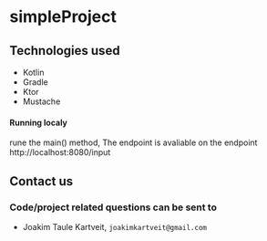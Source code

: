 # simpleProject

## Technologies used
* Kotlin
* Gradle
* Ktor
* Mustache

#### Running localy
rune the main() method,
The endpoint is avaliable on the endpoint http://localhost:8080/input


## Contact us
### Code/project related questions can be sent to
* Joakim Taule Kartveit, `joakimkartveit@gmail.com`

